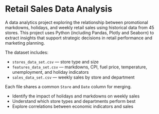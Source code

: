 # Retail Sales Data Analysis

A data analytics project exploring the relationship between promotional markdowns, holidays, and weekly retail sales using historical data from 45 stores. This project uses Python (including Pandas, Plotly and Seaborn) to extract insights that support strategic decisions in retail performance and marketing planning.

The dataset includes:
- `stores_data_set.csv` — store type and size
- `features_data_set.csv` — markdowns, CPI, fuel price, temperature, unemployment, and holiday indicators
- `sales_data_set.csv` — weekly sales by store and department

Each file shares a common `Store` and `Date` column for merging.

- Identify the impact of holidays and markdowns on weekly sales
- Understand which store types and departments perform best
- Explore correlations between economic indicators and sales
